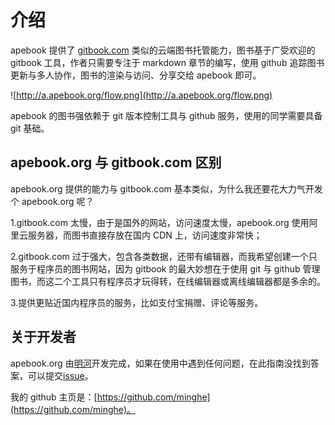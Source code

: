 # 介绍

apebook 提供了 [gitbook.com](www.gitbook.com) 类似的云端图书托管能力，图书基于广受欢迎的 gitbook 工具，作者只需要专注于 markdown 章节的编写，使用 github 追踪图书更新与多人协作，图书的渲染与访问、分享交给 apebook 即可。

![http://a.apebook.org/flow.png](http://a.apebook.org/flow.png)

apebook 的图书强依赖于 git 版本控制工具与 github 服务，使用的同学需要具备 git 基础。

## apebook.org 与 gitbook.com 区别
 
apebook.org 提供的能力与 gitbook.com 基本类似，为什么我还要花大力气开发个 apebook.org 呢？

1.gitbook.com 太慢，由于是国外的网站，访问速度太慢，apebook.org 使用阿里云服务器，而图书直接存放在国内 CDN 上，访问速度非常快；

2.gitbook.com 过于强大，包含各类数据，还带有编辑器，而我希望创建一个只服务于程序员的图书网站，因为 gitbook 的最大妙想在于使用 git 与 github 管理图书，而这二个工具只有程序员才玩得转，在线编辑器或离线编辑器都是多余的。

3.提供更贴近国内程序员的服务，比如支付宝捐赠、评论等服务。


## 关于开发者

apebook.org 由[明河](http://www.apebook.org/user/minghe)开发完成，如果在使用中遇到任何问题，在此指南没找到答案，可以提交[issue](https://github.com/apebook/guide/issues)。

我的 github 主页是：[https://github.com/minghe](https://github.com/minghe)。
